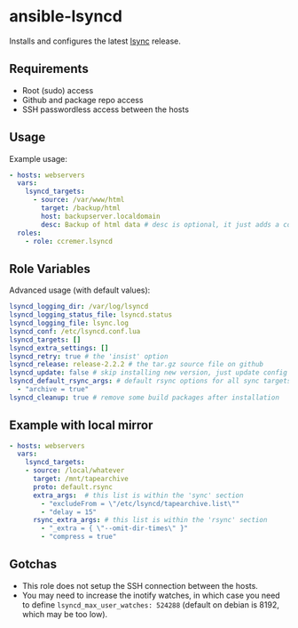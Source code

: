 # ansible-lsyncd

Installs and configures the latest [lsync](https://github.com/axkibe/lsyncd) release.

## Requirements

- Root (sudo) access
- Github and package repo access
- SSH passwordless access between the hosts

## Usage

Example usage:
```yaml
- hosts: webservers
  vars:
    lsyncd_targets:
      - source: /var/www/html
        target: /backup/html
        host: backupserver.localdomain
        desc: Backup of html data # desc is optional, it just adds a comment
  roles:
    - role: ccremer.lsyncd
```

## Role Variables

Advanced usage (with default values):
```yaml
lsyncd_logging_dir: /var/log/lsyncd
lsyncd_logging_status_file: lsyncd.status
lsyncd_logging_file: lsync.log
lsyncd_conf: /etc/lsyncd.conf.lua
lsyncd_targets: []
lsyncd_extra_settings: []
lsyncd_retry: true # the 'insist' option
lsyncd_release: release-2.2.2 # the tar.gz source file on github
lsyncd_update: false # skip installing new version, just update config
lsyncd_default_rsync_args: # default rsync options for all sync targets
  - "archive = true"
lsyncd_cleanup: true # remove some build packages after installation
```

## Example with local mirror

```yaml
- hosts: webservers
  vars:  
    lsyncd_targets:
    - source: /local/whatever
      target: /mnt/tapearchive
      proto: default.rsync
      extra_args:  # this list is within the 'sync' section
        - "excludeFrom = \"/etc/lsyncd/tapearchive.list\""
        - "delay = 15"
      rsync_extra_args: # this list is within the 'rsync' section
        - "_extra = { \"--omit-dir-times\" }"
        - "compress = true"
```
## Gotchas

- This role does not setup the SSH connection between the hosts.
- You may need to increase the inotify watches, in which case you need to define
  `lsyncd_max_user_watches: 524288` (default on debian is 8192, which may be too low).
